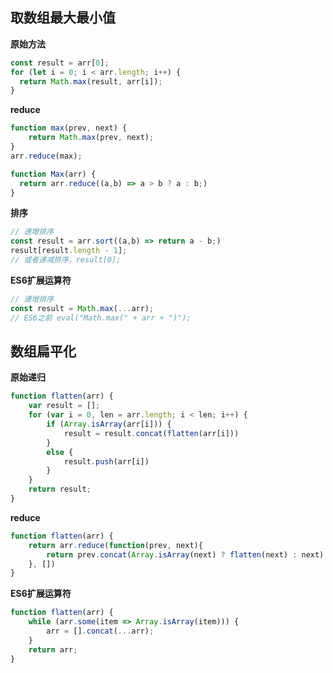 ## 取数组最大最小值

**原始方法**
```javascript
const result = arr[0];
for (let i = 0; i < arr.length; i++) {
  return Math.max(result, arr[i]);
}
```

**reduce**
```javascript
function max(prev, next) {
    return Math.max(prev, next);
}
arr.reduce(max);

function Max(arr) {
  return arr.reduce((a,b) => a > b ? a : b;)
}
```

**排序**
```javascript
// 递增排序
const result = arr.sort((a,b) => return a - b;)
result[result.length - 1];
// 或者递减排序，result[0];
```


**ES6扩展运算符**
```javascript
// 递增排序
const result = Math.max(...arr);
// ES6之前 eval("Math.max(" + arr + ")");
```

## 数组扁平化

**原始递归**
```javascript
function flatten(arr) {
    var result = [];
    for (var i = 0, len = arr.length; i < len; i++) {
        if (Array.isArray(arr[i])) {
            result = result.concat(flatten(arr[i]))
        }
        else {
            result.push(arr[i])
        }
    }
    return result;
}
```

**reduce**
```javascript
function flatten(arr) {
    return arr.reduce(function(prev, next){
        return prev.concat(Array.isArray(next) ? flatten(next) : next)
    }, [])
}
```

**ES6扩展运算符**
```javascript
function flatten(arr) {
    while (arr.some(item => Array.isArray(item))) {
        arr = [].concat(...arr);
    }
    return arr;
}
```
